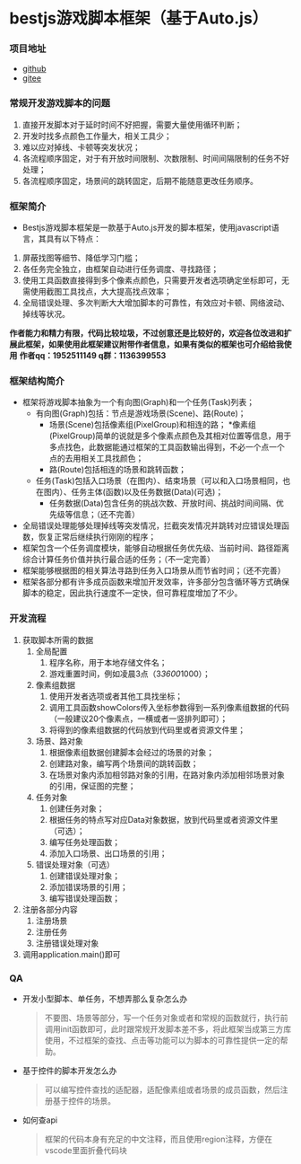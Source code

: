 
# bestjs游戏脚本框架（基于Auto.js）

### 项目地址
* [github](https://github.com/bestjs-admin/bestjs_gameframework)
* [gitee](https://gitee.com/lc6a/bestjs_gameframework)

### 常规开发游戏脚本的问题
1. 直接开发脚本对于延时时间不好把握，需要大量使用循环判断；
2. 开发时找多点颜色工作量大，相关工具少；
3. 难以应对掉线、卡顿等突发状况；
4. 各流程顺序固定，对于有开放时间限制、次数限制、时间间隔限制的任务不好处理；
5. 各流程顺序固定，场景间的跳转固定，后期不能随意更改任务顺序。

### 框架简介
* Bestjs游戏脚本框架是一款基于Auto.js开发的脚本框架，使用javascript语言，其具有以下特点：
1. 屏蔽找图等细节、降低学习门槛；
2. 各任务完全独立，由框架自动进行任务调度、寻找路径；
3. 使用工具函数直接得到多个像素点颜色，只需要开发者选项确定坐标即可，无需使用截图工具找点，大大提高找点效率；
4. 全局错误处理、多次判断大大增加脚本的可靠性，有效应对卡顿、网络波动、掉线等状况。

**作者能力和精力有限，代码比较垃圾，不过创意还是比较好的，欢迎各位改进和扩展此框架，如果使用此框架建议附带作者信息，如果有类似的框架也可介绍给我使用**
**作者qq：1952511149	q群：1136399553**

### 框架结构简介
* 框架将游戏脚本抽象为一个有向图(Graph)和一个任务(Task)列表；
	* 有向图(Graph)包括：节点是游戏场景(Scene)、路(Route)；
		* 场景(Scene)包括像素组(PixelGroup)和相连的路；
			*像素组(PixelGroup)简单的说就是多个像素点颜色及其相对位置等信息，用于多点找色，此数据能通过框架的工具函数输出得到，不必一个点一个点的去用相关工具找颜色；
		* 路(Route)包括相连的场景和跳转函数；
	* 任务(Task)包括入口场景（在图内）、结束场景（可以和入口场景相同，也在图内）、任务主体(函数)以及任务数据(Data)(可选)；
		* 任务数据(Data)包含任务的挑战次数、开放时间、挑战时间间隔、优先级等信息；（还不完善）
* 全局错误处理能够处理掉线等突发情况，拦截突发情况并跳转对应错误处理函数，恢复正常后继续执行刚刚的程序；
* 框架包含一个任务调度模块，能够自动根据任务优先级、当前时间、路径距离综合计算任务价值并执行最合适的任务；（不一定完善）
* 框架能够根据图的相关算法寻路到任务入口场景从而节省时间；（还不完善）
* 框架各部分都有许多成员函数来增加开发效率，许多部分包含循环等方式确保脚本的稳定，因此执行速度不一定快，但可靠程度增加了不少。

### 开发流程
1. 获取脚本所需的数据
	1. 全局配置
		1. 程序名称，用于本地存储文件名；
		2. 游戏重置时间，例如凌晨3点（3*3600*1000）；
	1. 像素组数据
		1. 使用开发者选项或者其他工具找坐标；
		2. 调用工具函数showColors传入坐标参数得到一系列像素组数据的代码（一般建议20个像素点，一横或者一竖排列即可）；
		3. 将得到的像素组数据的代码放到代码里或者资源文件里；
	2. 场景、路对象
		1. 根据像素组数据创建脚本会经过的场景的对象；
		2. 创建路对象，编写两个场景间的跳转函数；
		3. 在场景对象内添加相邻路对象的引用，在路对象内添加相邻场景对象的引用，保证图的完整；
	3. 任务对象
		1. 创建任务对象；
		2. 根据任务的特点写对应Data对象数据，放到代码里或者资源文件里（可选）；
		3. 编写任务处理函数；
		4. 添加入口场景、出口场景的引用；
	4. 错误处理对象（可选）
		1. 创建错误处理对象；
		2. 添加错误场景的引用；
		3. 编写错误处理函数；
2. 注册各部分内容
	1. 注册场景
	2. 注册任务
	3. 注册错误处理对象
3. 调用application.main()即可

### QA
* 开发小型脚本、单任务，不想弄那么复杂怎么办
	> 不要图、场景等部分，写一个任务对象或者和常规的函数就行，执行前调用init函数即可，此时跟常规开发脚本差不多，将此框架当成第三方库使用，不过框架的查找、点击等功能可以为脚本的可靠性提供一定的帮助。
* 基于控件的脚本开发怎么办
	> 可以编写控件查找的适配器，适配像素组或者场景的成员函数，然后注册基于控件的场景。
* 如何查api
	> 框架的代码本身有充足的中文注释，而且使用region注释，方便在vscode里面折叠代码块




